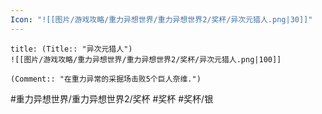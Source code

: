 ```yaml
---
Icon: "![[图片/游戏攻略/重力异想世界/重力异想世界2/奖杯/异次元猎人.png|30]]"
---
```

```ad-common-silver-trophy
title: (Title:: "异次元猎人")
![[图片/游戏攻略/重力异想世界/重力异想世界2/奖杯/异次元猎人.png|100]]

(Comment:: "在重力异常的采掘场击败5个巨人奈维.")
```

#重力异想世界/重力异想世界2/奖杯 #奖杯 #奖杯/银
